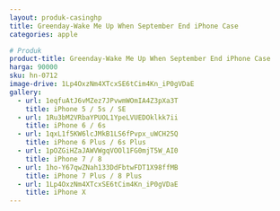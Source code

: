 ```yaml
---
layout: produk-casinghp
title: Greenday-Wake Me Up When September End iPhone Case
categories: apple

# Produk
product-title: Greenday-Wake Me Up When September End iPhone Case
harga: 90000
sku: hn-0712
image-drive: 1Lp4OxzNm4XTcxSE6tCim4Kn_iP0gVDaE
gallery:
  - url: 1eqfuAtJ6vMZez7JPvwmWOmIA4Z3pXa3T
    title: iPhone 5 / 5s / SE
  - url: 1Ru3bM2VRbaYPUOL1YpeLVUEDOklkk7ii
    title: iPhone 6 / 6s
  - url: 1qxL1f5KW6lcJMkB1LS6fPvpx_uWCH25Q
    title: iPhone 6 Plus / 6s Plus
  - url: 1pOZGiHZaJAWVWgqVOOl1FG0mjT5W_AI0
    title: iPhone 7 / 8
  - url: 1ho-Y67qwZNah133DdFbtwFDT1X98ffMB
    title: iPhone 7 Plus / 8 Plus
  - url: 1Lp4OxzNm4XTcxSE6tCim4Kn_iP0gVDaE
    title: iPhone X
---
```

